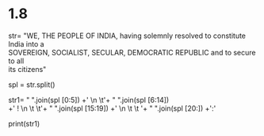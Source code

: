 # 1.8
str= "WE, THE PEOPLE OF INDIA, having solemnly resolved to constitute India into a \
SOVEREIGN, SOCIALIST, SECULAR, DEMOCRATIC REPUBLIC and to secure to all \
its citizens"

spl = str.split()

str1= " ".join(spl [0:5])  +' \n \t'+ " ".join(spl [6:14]) \
+' ! \n \t \t'+ " ".join(spl [15:19])  +' \n \t \t '+ " ".join(spl [20:]) +':'

print(str1)
